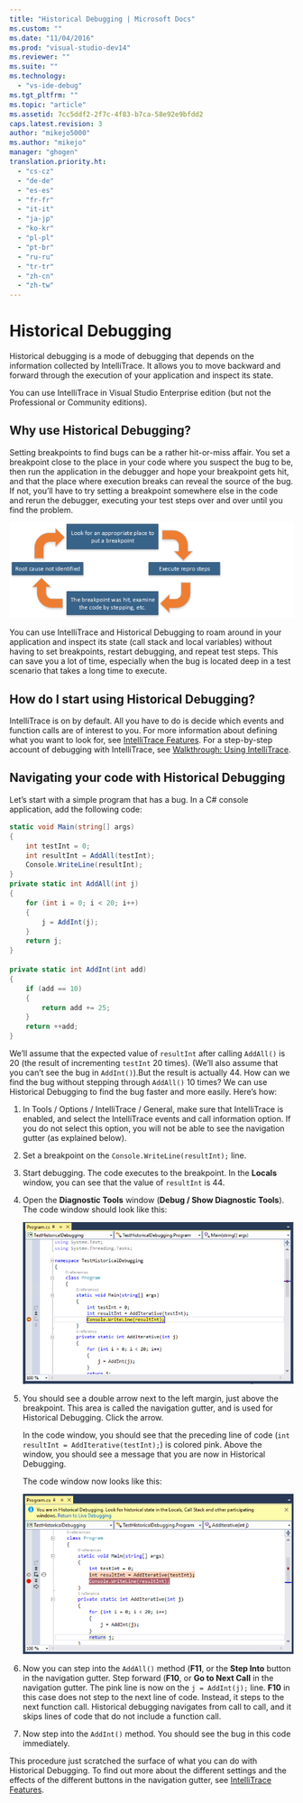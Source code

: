 ```yaml
---
title: "Historical Debugging | Microsoft Docs"
ms.custom: ""
ms.date: "11/04/2016"
ms.prod: "visual-studio-dev14"
ms.reviewer: ""
ms.suite: ""
ms.technology: 
  - "vs-ide-debug"
ms.tgt_pltfrm: ""
ms.topic: "article"
ms.assetid: 7cc5ddf2-2f7c-4f83-b7ca-58e92e9bfdd2
caps.latest.revision: 3
author: "mikejo5000"
ms.author: "mikejo"
manager: "ghogen"
translation.priority.ht: 
  - "cs-cz"
  - "de-de"
  - "es-es"
  - "fr-fr"
  - "it-it"
  - "ja-jp"
  - "ko-kr"
  - "pl-pl"
  - "pt-br"
  - "ru-ru"
  - "tr-tr"
  - "zh-cn"
  - "zh-tw"
---
```

# Historical Debugging
Historical debugging is a mode of debugging that depends on the information collected by IntelliTrace. It allows you to move backward and forward through the execution of your application and inspect its state.  
  
 You can use IntelliTrace in Visual Studio Enterprise edition (but not the Professional or Community editions).  
  
## Why use Historical Debugging?  
 Setting breakpoints to find bugs can be a rather hit-or-miss affair. You set a breakpoint close to the place in your code where you suspect the bug to be, then run the application in the debugger and hope your breakpoint gets hit, and that the place where execution breaks can reveal the source of the bug. If not, you’ll have to try setting a breakpoint somewhere else in the code and rerun the debugger, executing your test steps over and over until you find the problem.  
  
 ![setting a breakpoint](../debugger/media/breakpointprocesa.png "BreakpointProcesa")  
  
 You can use IntelliTrace and Historical Debugging to roam around in your application and inspect its state (call stack and local variables) without having to set breakpoints, restart debugging, and repeat test steps. This can save you a lot of time, especially when the bug is located deep in a test scenario that takes a long time to execute.  
  
## How do I start using Historical Debugging?  
 IntelliTrace is on by default. All you have to do is decide which events and function calls are of interest to you. For more information about defining what you want to look for, see [IntelliTrace Features](../debugger/intellitrace-features.md). For a step-by-step account of debugging with IntelliTrace, see [Walkthrough: Using IntelliTrace](../debugger/walkthrough-using-intellitrace.md).  
  
## Navigating your code with Historical Debugging  
 Let’s start with a simple program that has a bug. In a C# console application, add the following code:  
  
```c#  
static void Main(string[] args)  
{  
    int testInt = 0;  
    int resultInt = AddAll(testInt);  
    Console.WriteLine(resultInt);  
}  
private static int AddAll(int j)  
{  
    for (int i = 0; i < 20; i++)  
    {  
        j = AddInt(j);  
    }  
    return j;  
}  
  
private static int AddInt(int add)  
{  
    if (add == 10)  
    {  
        return add += 25;  
    }  
    return ++add;  
}  
```  
  
 We’ll assume that the expected value of `resultInt` after calling `AddAll()` is 20 (the result of incrementing `testInt` 20 times). (We’ll also assume that you can’t see the bug in `AddInt()`).But the result is actually 44. How can we find the bug without stepping through `AddAll()` 10 times? We can use Historical Debugging to find the bug faster and more easily. Here’s how:  
  
1.  In Tools / Options / IntelliTrace / General, make sure that IntelliTrace is enabled, and select the IntelliTrace events and call information option. If you do not select this option, you will not be able to see the navigation gutter (as explained below).  
  
2.  Set a breakpoint on the `Console.WriteLine(resultInt);` line.  
  
3.  Start debugging. The code executes to the breakpoint. In the **Locals** window, you can see that the value of `resultInt` is 44.  
  
4.  Open the **Diagnostic Tools** window (**Debug / Show Diagnostic Tools**). The code window should look like this:  
  
     ![Code window at the breakpoint](../debugger/media/historicaldebuggingbreakpoint.png "HistoricalDebuggingBreakpoint")  
  
5.  You should see a double arrow next to the left margin, just above the breakpoint. This area is called the navigation gutter, and is used for Historical Debugging. Click the arrow.  
  
     In the code window, you should see that the preceding line of code (`int resultInt = AddIterative(testInt);`) is colored pink. Above the window, you should see a message that you are now in Historical Debugging.  
  
     The code window now looks like this:  
  
     ![code window in historical debugging mode](../debugger/media/historicaldebuggingback.png "HistoricalDebuggingBack")  
  
6.  Now you can step into the `AddAll()` method (**F11**, or the **Step Into** button in the navigation gutter. Step forward (**F10**, or **Go to Next Call** in the navigation gutter. The pink line is now on the `j = AddInt(j);` line. **F10** in this case does not step to the next line of code. Instead, it steps to the next function call. Historical debugging navigates from call to call, and it skips lines of code that do not include a function call.  
  
7.  Now step into the `AddInt()` method. You should see the bug in this code immediately.  
  
 This procedure just scratched the surface of what you can do with Historical Debugging. To find out more about the different settings and the effects of the different buttons in the navigation gutter, see [IntelliTrace Features](../debugger/intellitrace-features.md).